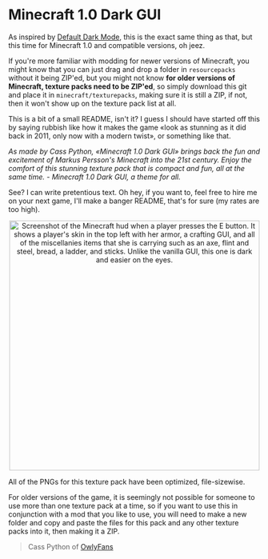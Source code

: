 # Minecraft 1.0 Dark GUI

As inspired by [Default Dark Mode](https://github.com/nebuIr/Default-Dark-Mode), this is the exact same thing as that, but this time for Minecraft 1.0 and compatible versions, oh jeez.

If you're more familiar with modding for newer versions of Minecraft, you might know that you can just drag and drop a folder in `resourcepacks` without it being ZIP'ed, but you might not know **for older versions of Minecraft, texture packs need to be ZIP'ed**, so simply download this git and place it in `minecraft/texturepacks`, making sure it is still a ZIP, if not, then it won't show up on the texture pack list at all.

This is a bit of a small README, isn't it? I guess I should have started off this by saying rubbish like how it makes the game «look as stunning as it did back in 2011, only now with a modern twist», or something like that.

_As made by Cass Python, «Minecraft 1.0 Dark GUI» brings back the fun and excitement of Markus Persson's Minecraft into the 21st century. Enjoy the comfort of this stunning texture pack that is compact and fun, all at the same time. - Minecraft 1.0 Dark GUI, a theme for all._

See? I can write pretentious text. Oh hey, if you want to, feel free to hire me on your next game, I'll make a banger README, that's for sure (my rates are too high).

<center><img src="https://owlyfans.neocities.org/odds/gui.png" alt="Screenshot of the Minecraft hud when a player presses the E button. It shows a player's skin in the top left with her armor, a crafting GUI, and all of the miscellanies items that she is carrying such as an axe, flint and steel, bread, a ladder, and sticks. Unlike the vanilla GUI, this one is dark and easier on the eyes." title="Screenshot of the Minecraft hud when a player presses the E button. It shows a player's skin in the top left with her armor, a crafting GUI, and all of the miscellanies items that she is carrying such as an axe, flint and steel, bread, a ladder, and sticks. Unlike the vanilla GUI, this one is dark and easier on the eyes." width="500"/></center>

All of the PNGs for this texture pack have been optimized, file-sizewise.

For older versions of the game, it is seemingly not possible for someone to use more than one texture pack at a time, so if you want to use this in conjunction with a mod that you like to use, you will need to make a new folder and copy and paste the files for this pack and any other texture packs into it, then making it a ZIP.

> Cass Python of [OwlyFans](https://owly.fans)